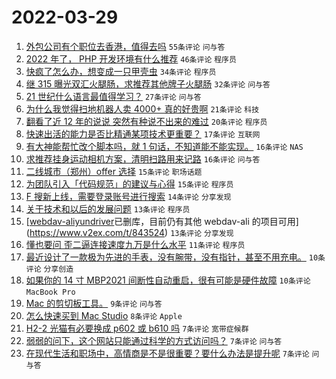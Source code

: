 # 2022-03-29

1. [外包公司有个职位去香港，值得去吗](https://www.v2ex.com/t/843541) `55条评论` `问与答`
1. [2022 年了， PHP 开发环境有什么推荐](https://www.v2ex.com/t/843525) `46条评论` `程序员`
1. [快疯了怎么办，想变成一只甲壳虫](https://www.v2ex.com/t/843529) `34条评论` `程序员`
1. [继 315 曝光双汇火腿肠，求推荐其他牌子火腿肠](https://www.v2ex.com/t/843531) `32条评论` `问与答`
1. [21 世纪什么语言最值得学习？](https://www.v2ex.com/t/843536) `27条评论` `问与答`
1. [为什么我觉得扫地机器人卖 4000+ 真的好贵啊](https://www.v2ex.com/t/843546) `21条评论` `科技`
1. [翻看了近 12 年的说说 突然有种说不出来的难过](https://www.v2ex.com/t/843534) `20条评论` `程序员`
1. [快速出活的能力是否比精通某项技术更重要？](https://www.v2ex.com/t/843552) `17条评论` `互联网`
1. [有大神能帮忙改个脚本吗，就 1 句话，不知道能不能实现。](https://www.v2ex.com/t/843560) `16条评论` `NAS`
1. [求推荐挂身运动相机方案，清明扫路用来记路](https://www.v2ex.com/t/843532) `16条评论` `问与答`
1. [二线城市（郑州）offer 选择](https://www.v2ex.com/t/843533) `15条评论` `职场话题`
1. [为团队引入「代码规范」的建议与心得](https://www.v2ex.com/t/843526) `15条评论` `程序员`
1. [F 搜新上线，需要登录账号进行搜索](https://www.v2ex.com/t/843550) `14条评论` `分享发现`
1. [关于技术和以后的发展问题](https://www.v2ex.com/t/843542) `13条评论` `程序员`
1. [[webdav-aliyundriver](https://github.com/zxbu/webdav-aliyundriver)已删库，目前仍有其他 webdav-ali 的项目可用](https://www.v2ex.com/t/843524) `13条评论` `分享发现`
1. [懂也要问 歪二逼连接速度九万是什么水平](https://www.v2ex.com/t/843556) `11条评论` `程序员`
1. [最近设计了一款极为先进的手表，没有腕带，没有指针，甚至不用充电。](https://www.v2ex.com/t/843581) `10条评论` `分享创造`
1. [如果你的 14 寸 MBP2021 间断性自动重启，很有可能是硬件故障](https://www.v2ex.com/t/843580) `10条评论` `MacBook Pro`
1. [Mac 的剪切板工具。](https://www.v2ex.com/t/843565) `9条评论` `问与答`
1. [怎么快速买到 Mac Studio](https://www.v2ex.com/t/843538) `8条评论` `Apple`
1. [H2-2 光猫有必要换成 p602 或 b610 吗](https://www.v2ex.com/t/843555) `7条评论` `宽带症候群`
1. [弱弱的问下，这个网站只能通过科学的方式访问吗？](https://www.v2ex.com/t/843540) `7条评论` `问与答`
1. [在现代生活和职场中，高情商是不是很重要？要什么办法是提升呢](https://www.v2ex.com/t/843528) `7条评论` `问与答`

